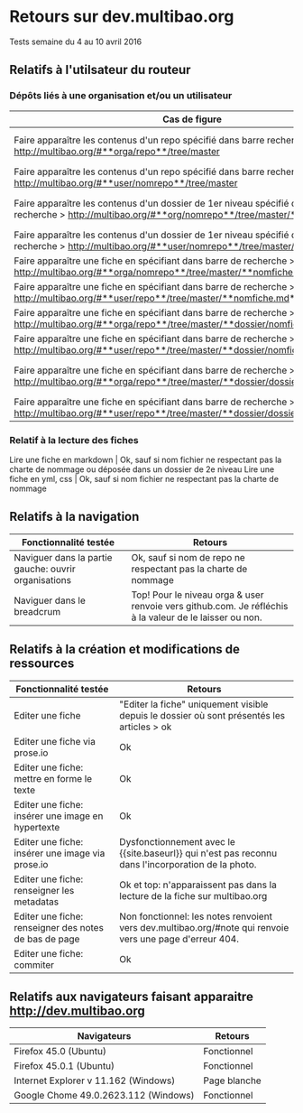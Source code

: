 # Retours sur dev.multibao.org

Tests semaine du 4 au 10 avril 2016

## Relatifs à l'utilsateur du routeur

### Dépôts liés à une organisation et/ou un utilisateur

Cas de figure     |   Retours
--------|------
Faire apparaître les contenus d'un repo spécifié dans barre recherche > http://multibao.org/#**orga/repo**/tree/master  |    Dysfonctionnel pour repos comme en démo: dev.multibao.org/#multibao/documentation/tree/master. Fonctionne pour les repos spécifiés par daktary. Je continue de chercher pourquoi.
Faire apparaître les contenus d'un repo spécifié dans barre recherche > http://multibao.org/#**user/nomrepo**/tree/master  |    Dysfonctionnel comme en démo: dev.multibao.org/#alecoz/democracy-story/tree/master
Faire apparaître les contenus d'un dossier de 1er niveau spécifié dans barre recherche > http://multibao.org/#**org/nomrepo**/tree/master/**dossier**  |    Dysfonctionnel, comme en démo: http://dev.multibao.org/#alecoz/democratie_ouverte/tree/master/contributions; la liste des fiches n'apparait pas
Faire apparaître les contenus d'un dossier de 1er niveau spécifié dans barre recherche > http://multibao.org/#**user/nomrepo**/tree/master/**dossier**  |    Dysfonctionnel, la liste des fiches n'apparaît pas
Faire apparaître une fiche en spécifiant dans barre de recherche > http://multibao.org/#**orga/nomrepo**/tree/master/**nomfiche.md**  |    Fonctionnel
Faire apparaître une fiche en spécifiant dans barre de recherche > http://multibao.org/#**user/repo**/tree/master/**nomfiche.md**  |    Fonctionnel
Faire apparaître une fiche en spécifiant dans barre de recherche > http://multibao.org/#**orga/repo**/tree/master/**dossier/nomfiche.md** |    Fonctionnel
Faire apparaître une fiche en spécifiant dans barre de recherche > http://multibao.org/#**user/repo**/tree/master/**dossier/nomfiche.md**  |    Fonctionnel
Faire apparaître une fiche en spécifiant dans barre de recherche > http://multibao.org/#**orga/repo**/tree/master/**dossier/dossier/nomfiche.md** |    Dysfonctionnel, comme en démo: dev.multibao.org/#multibao/contributions/blob/master/financements/subventions_2016/0-lisez-moi.md. Redirige vers une page 404.
Faire apparaître une fiche en spécifiant dans barre de recherche > http://multibao.org/#**user/repo**/tree/master/**dossier/dossier/nomfiche.md**  |    Dysfonctionnel, redirige vers une page 404.

### Relatif à la lecture des fiches 

Lire une fiche en markdown  |   Ok, sauf si nom fichier ne respectant pas la charte de nommage ou déposée dans un dossier de 2e niveau
Lire une fiche en yml, css  |   Ok, sauf si nom fichier ne respectant pas la charte de nommage

## Relatifs à la navigation 

Fonctionnalité testée     |   Retours
--------|------
Naviguer dans la partie gauche: ouvrir organisations  |   Ok, sauf si nom de repo ne respectant pas la charte de nommage 
Naviguer dans le breadcrum  |   Top! Pour le niveau orga & user renvoie vers github.com. Je réfléchis à la valeur de le laisser ou non.

## Relatifs à la création et modifications de ressources

Fonctionnalité testée     |   Retours
--------|------
Editer une fiche   |   "Editer la fiche" uniquement visible depuis le dossier où sont présentés les articles > ok
Editer une fiche via prose.io  |   Ok
Editer une fiche: mettre en forme le texte  |   Ok
Editer une fiche: insérer une image en hypertexte  |   Ok
Editer une fiche: insérer une image via prose.io  |   Dysfonctionnement avec le {{site.baseurl}} qui n'est pas reconnu dans l'incorporation de la photo. 
Editer une fiche: renseigner les metadatas  |   Ok et top: n'apparaissent pas dans la lecture de la fiche sur multibao.org
Editer une fiche: renseigner des notes de bas de page  |   Non fonctionnel: les notes renvoient vers dev.multibao.org/#note qui renvoie vers une page d'erreur 404.
Editer une fiche: commiter  |   Ok

## Relatifs aux navigateurs faisant apparaitre http://dev.multibao.org

Navigateurs     |   Retours
--------|------
Firefox 45.0 (Ubuntu)  |   Fonctionnel
Firefox 45.0.1 (Ubuntu)  |   Fonctionnel
Internet Explorer v 11.162 (Windows)  |   Page blanche
Google Chome 49.0.2623.112 (Windows) | Fonctionnel













